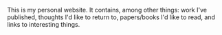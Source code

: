 This is my personal website. It contains, among other things: work I've published, thoughts I'd like to return to, papers/books I'd like to read, and links to interesting things.
